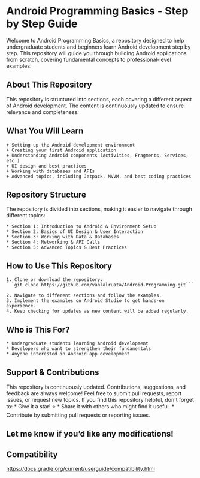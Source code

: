 # Android Programming Basics - Step by Step Guide
Welcome to Android Programming Basics, a repository designed to help undergraduate students and beginners learn Android development step by step. This repository will guide you through building Android applications from scratch, covering fundamental concepts to professional-level examples.

## About This Repository
This repository is structured into sections, each covering a different aspect of Android development. The content is continuously updated to ensure relevance and completeness.


## What You Will Learn
    + Setting up the Android development environment
    + Creating your first Android application
    + Understanding Android components (Activities, Fragments, Services, etc.)
    + UI design and best practices
    + Working with databases and APIs
    + Advanced topics, including Jetpack, MVVM, and best coding practices

## Repository Structure
The repository is divided into sections, making it easier to navigate through different topics:

    * Section 1: Introduction to Android & Environment Setup
    * Section 2: Basics of UI Design & User Interaction
    * Section 3: Working with Data & Databases
    * Section 4: Networking & API Calls
    * Section 5: Advanced Topics & Best Practices

## How to Use This Repository
    1. Clone or download the repository:
    ```git clone https://github.com/vanlalruata/Android-Programming.git```

    2. Navigate to different sections and follow the examples.
    3. Implement the examples on Android Studio to get hands-on experience.
    4. Keep checking for updates as new content will be added regularly.

## Who is This For?
    * Undergraduate students learning Android development
    * Developers who want to strengthen their fundamentals
    * Anyone interested in Android app development

## Support & Contributions
This repository is continuously updated. Contributions, suggestions, and feedback are always welcome! Feel free to submit pull requests, report issues, or request new topics. If you find this repository helpful, don't forget to:
    * Give it a star! ⭐
    * Share it with others who might find it useful.
    * Contribute by submitting pull requests or reporting issues.

## Let me know if you’d like any modifications!

## Compatibility
https://docs.gradle.org/current/userguide/compatibility.html

